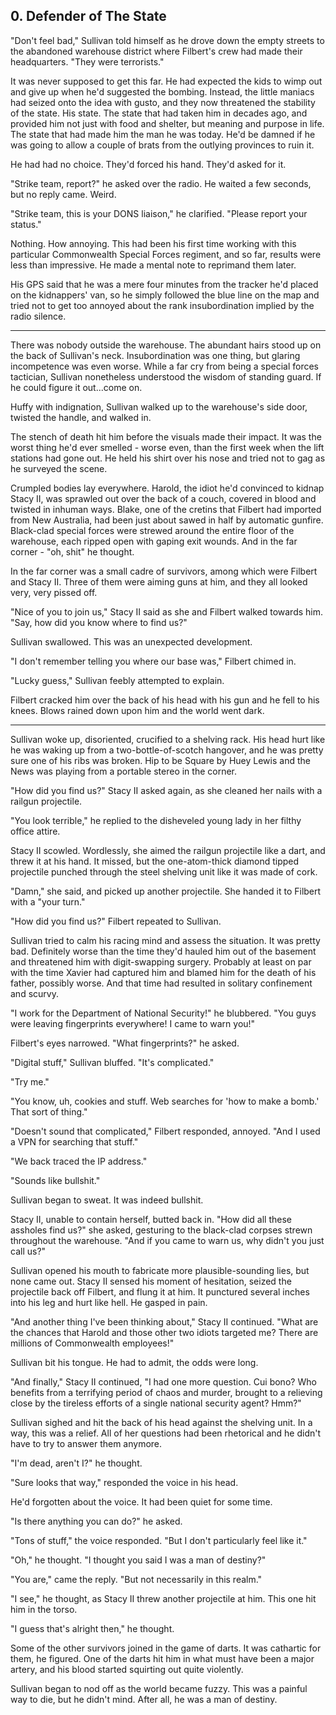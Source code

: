 ## 0. Defender of The State

"Don't feel bad," Sullivan told himself as he drove down the empty streets to the abandoned warehouse district where Filbert's crew had made their headquarters. "They were terrorists."

It was never supposed to get this far. He had expected the kids to wimp out and give up when he'd suggested the bombing. Instead, the little maniacs had seized onto the idea with gusto, and they now threatened the stability of the state. His state. The state that had taken him in decades ago, and provided him not just with food and shelter, but meaning and purpose in life. The state that had made him the man he was today. He'd be damned if he was going to allow a couple of brats from the outlying provinces to ruin it.

He had had no choice. They'd forced his hand. They'd asked for it.

"Strike team, report?" he asked over the radio. He waited a few seconds, but no reply came. Weird.

"Strike team, this is your DONS liaison," he clarified. "Please report your status."

Nothing. How annoying. This had been his first time working with this particular Commonwealth Special Forces regiment, and so far, results were less than impressive. He made a mental note to reprimand them later.

His GPS said that he was a mere four minutes from the tracker he'd placed on the kidnappers' van, so he simply followed the blue line on the map and tried not to get too annoyed about the rank insubordination implied by the radio silence.

---

There was nobody outside the warehouse. The abundant hairs stood up on the back of Sullivan's neck. Insubordination was one thing, but glaring incompetence was even worse. While a far cry from being a special forces tactician, Sullivan nonetheless understood the wisdom of standing guard. If he could figure it out...come on.

Huffy with indignation, Sullivan walked up to the warehouse's side door, twisted the handle, and walked in.

The stench of death hit him before the visuals made their impact. It was the worst thing he'd ever smelled - worse even, than the first week when the lift stations had gone out. He held his shirt over his nose and tried not to gag as he surveyed the scene.

Crumpled bodies lay everywhere. Harold, the idiot he'd convinced to kidnap Stacy II, was sprawled out over the back of a couch, covered in blood and twisted in inhuman ways. Blake, one of the cretins that Filbert had imported from New Australia, had been just about sawed in half by automatic gunfire. Black-clad special forces were strewed around the entire floor of the warehouse, each ripped open with gaping exit wounds. And in the far corner - "oh, shit" he thought.

In the far corner was a small cadre of survivors, among which were Filbert and Stacy II. Three of them were aiming guns at him, and they all looked very, very pissed off.

"Nice of you to join us," Stacy II said as she and Filbert walked towards him. "Say, how did you know where to find us?"

Sullivan swallowed. This was an unexpected development.

"I don't remember telling you where our base was," Filbert chimed in.

"Lucky guess," Sullivan feebly attempted to explain.

Filbert cracked him over the back of his head with his gun and he fell to his knees. Blows rained down upon him and the world went dark.

---

Sullivan woke up, disoriented, crucified to a shelving rack. His head hurt like he was waking up from a two-bottle-of-scotch hangover, and he was pretty sure one of his ribs was broken. Hip to be Square by Huey Lewis and the News was playing from a portable stereo in the corner.

"How did you find us?" Stacy II asked again, as she cleaned her nails with a railgun projectile.

"You look terrible," he replied to the disheveled young lady in her filthy office attire.

Stacy II scowled. Wordlessly, she aimed the railgun projectile like a dart, and threw it at his hand. It missed, but the one-atom-thick diamond tipped projectile punched through the steel shelving unit like it was made of cork.

"Damn," she said, and picked up another projectile. She handed it to Filbert with a "your turn."

"How did you find us?" Filbert repeated to Sullivan.

Sullivan tried to calm his racing mind and assess the situation. It was pretty bad. Definitely worse than the time they'd hauled him out of the basement and threatened him with digit-swapping surgery. Probably at least on par with the time Xavier had captured him and blamed him for the death of his father, possibly worse. And that time had resulted in solitary confinement and scurvy.

"I work for the Department of National Security!" he blubbered. "You guys were leaving fingerprints everywhere! I came to warn you!"

Filbert's eyes narrowed. "What fingerprints?" he asked.

"Digital stuff," Sullivan bluffed. "It's complicated."

"Try me."

"You know, uh, cookies and stuff. Web searches for 'how to make a bomb.' That sort of thing."

"Doesn't sound that complicated," Filbert responded, annoyed. "And I used a VPN for searching that stuff."

"We back traced the IP address."

"Sounds like bullshit."

Sullivan began to sweat. It was indeed bullshit.

Stacy II, unable to contain herself, butted back in. "How did all these assholes find us?" she asked, gesturing to the black-clad corpses strewn throughout the warehouse. "And if you came to warn us, why didn't you just call us?"

Sullivan opened his mouth to fabricate more plausible-sounding lies, but none came out. Stacy II sensed his moment of hesitation, seized the projectile back off Filbert, and flung it at him. It punctured several inches into his leg and hurt like hell. He gasped in pain.

"And another thing I've been thinking about," Stacy II continued. "What are the chances that Harold and those other two idiots targeted me? There are millions of Commonwealth employees!"

Sullivan bit his tongue. He had to admit, the odds were long.

"And finally," Stacy II continued, "I had one more question. Cui bono? Who benefits from a terrifying period of chaos and murder, brought to a relieving close by the tireless efforts of a single national security agent? Hmm?"

Sullivan sighed and hit the back of his head against the shelving unit. In a way, this was a relief. All of her questions had been rhetorical and he didn't have to try to answer them anymore.

"I'm dead, aren't I?" he thought.

"Sure looks that way," responded the voice in his head.

He'd forgotten about the voice. It had been quiet for some time.

"Is there anything you can do?" he asked.

"Tons of stuff," the voice responded. "But I don't particularly feel like it."

"Oh," he thought. "I thought you said I was a man of destiny?"

"You are," came the reply. "But not necessarily in this realm."

"I see," he thought, as Stacy II threw another projectile at him. This one hit him in the torso.

"I guess that's alright then," he thought.

Some of the other survivors joined in the game of darts. It was cathartic for them, he figured. One of the darts hit him in what must have been a major artery, and his blood started squirting out quite violently.

Sullivan began to nod off as the world became fuzzy. This was a painful way to die, but he didn't mind. After all, he was a man of destiny.
